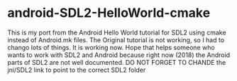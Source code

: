 # android-SDL2-HelloWorld-cmake

This is my port from the Android Hello World tutorial for SDL2 using cmake instead of Android.mk files.
The Original tutorial is not working, so I had to chango lots of things.
It is working now.
Hope that helps someone who wants to work with SDL2 and Android because right now (2018) the Android parts of SDL2 are not well documented.
DO NOT FORGET TO CHANDE the jni/SDL2 link to point to the correct SDL2 folder
